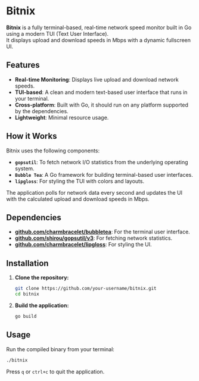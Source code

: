 # Bitnix

**Bitnix** is a fully terminal-based, real-time network speed monitor built in Go using a modern TUI (Text User Interface).  
It displays upload and download speeds in Mbps with a dynamic fullscreen UI.

## Features

- **Real-time Monitoring**: Displays live upload and download network speeds.
- **TUI-based**: A clean and modern text-based user interface that runs in your terminal.
- **Cross-platform**: Built with Go, it should run on any platform supported by the dependencies.
- **Lightweight**: Minimal resource usage.

## How it Works

Bitnix uses the following components:

- **`gopsutil`**: To fetch network I/O statistics from the underlying operating system.
- **`Bubble Tea`**: A Go framework for building terminal-based user interfaces.
- **`lipgloss`**: For styling the TUI with colors and layouts.

The application polls for network data every second and updates the UI with the calculated upload and download speeds in Mbps.

## Dependencies

- **[github.com/charmbracelet/bubbletea](https://github.com/charmbracelet/bubbletea)**: For the terminal user interface.
- **[github.com/shirou/gopsutil/v3](https://github.com/shirou/gopsutil/v3)**: For fetching network statistics.
- **[github.com/charmbracelet/lipgloss](https://github.com/charmbracelet/lipgloss)**: For styling the UI.

## Installation

1.  **Clone the repository:**
    ```bash
    git clone https://github.com/your-username/bitnix.git
    cd bitnix
    ```

2.  **Build the application:**
    ```bash
    go build
    ```

## Usage

Run the compiled binary from your terminal:

```bash
./bitnix
```

Press `q` or `ctrl+c` to quit the application.
